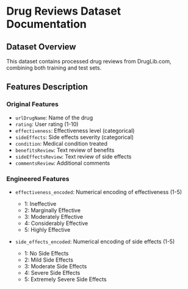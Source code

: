 # Drug Reviews Dataset Documentation

## Dataset Overview
This dataset contains processed drug reviews from DrugLib.com, combining both training and test sets.

## Features Description

### Original Features
- `urlDrugName`: Name of the drug
- `rating`: User rating (1-10)
- `effectiveness`: Effectiveness level (categorical)
- `sideEffects`: Side effects severity (categorical)
- `condition`: Medical condition treated
- `benefitsReview`: Text review of benefits
- `sideEffectsReview`: Text review of side effects
- `commentsReview`: Additional comments

### Engineered Features
- `effectiveness_encoded`: Numerical encoding of effectiveness (1-5)
  - 1: Ineffective
  - 2: Marginally Effective
  - 3: Moderately Effective
  - 4: Considerably Effective
  - 5: Highly Effective

- `side_effects_encoded`: Numerical encoding of side effects (1-5)
  - 1: No Side Effects
  - 2: Mild Side Effects
  - 3: Moderate Side Effects
  - 4: Severe Side Effects
  - 5: Extremely Severe Side Effects